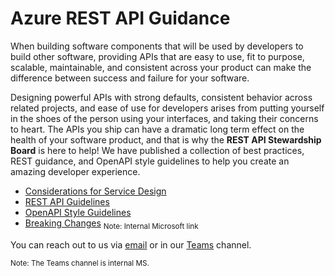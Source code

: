 # Azure REST API Guidance
When building software components that will be used by developers to build other software, providing APIs that are easy to use, fit to purpose, scalable, maintainable, and consistent across your product can make the difference between success and failure for your software. 

Designing powerful APIs with strong defaults, consistent behavior across related projects, and ease of use for developers arises from putting yourself in the shoes of the person using your interfaces, and taking their concerns to heart. The APIs you ship can have a dramatic long term effect on the health of your software product, and that is why the **REST API Stewardship Board** is here to help! We have published a collection of best practices, REST guidance, and OpenAPI style guidelines to help you create an amazing developer experience.
* [Considerations for Service Design](ConsiderationsForServiceDesign.md)
* [REST API Guidelines](Guidelines.md)
* [OpenAPI Style Guidelines](https://github.com/Azure/azure-api-style-guide/blob/main/README.md)
* [Breaking Changes](http://aka.ms/AzBreakingChangesPolicy/) <sub>Note: Internal Microsoft link</sub>

You can reach out to us via [email](mailto://azureapirbcore@microsoft.com) or in our [Teams](https://teams.microsoft.com/l/team/19%3a3ebb18fded0e47938f998e196a52952f%40thread.tacv2/conversations?groupId=1a10b50c-e870-4fe0-8483-bf5542a8d2d8&tenantId=72f988bf-86f1-41af-91ab-2d7cd011db47) channel.

<sub>Note: The Teams channel is internal MS.</sup>
